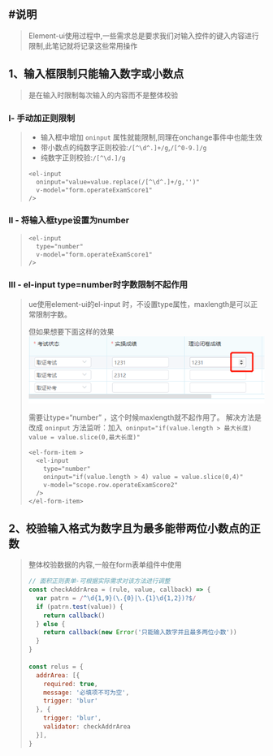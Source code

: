 ## #说明

>Element-ui使用过程中,一些需求总是要求我们对输入控件的键入内容进行限制,此笔记就将记录这些常用操作

## 1、输入框限制只能输入数字或小数点

> 是在输入时限制每次输入的内容而不是整体校验

### Ⅰ- 手动加正则限制

>* 输入框中增加 `oninput` 属性就能限制,同理在onchange事件中也能生效
>* 带小数点的纯数字正则校验:`/[^\d^.]+/g`,`/[^0-9.]/g`
>* 纯数字正则校验:`/[^\d.]/g`
>
>```vue
><el-input
>   oninput="value=value.replace(/[^\d^.]+/g,'')"
>   v-model="form.operateExamScore1"
> />
>```

### Ⅱ - 将输入框type设置为number

>```vue
><el-input
>   type="number"
>   v-model="form.operateExamScore1"
> />
>```
>

### Ⅲ - el-input type=number时字数限制不起作用

>ue使用element-ui的el-input 时，不设置type属性，maxlength是可以正常限制字数。
>
>但如果想要下面这样的效果![image-20220118182631777](ElementUI使用笔记的图片/image-20220118182631777.png) 
>
>需要让type=“number” ，这个时候maxlength就不起作用了。
>解决方法是改成 `oninput` 方法监听：加入` oninput="if(value.length > 最大长度) value = value.slice(0,最大长度)"`
>
>```vue
><el-form-item >
>   <el-input
>     type="number"
>     oninput="if(value.length > 4) value = value.slice(0,4)"
>     v-model="scope.row.operateExamScore2"
>   />
> </el-form-item>
>```
>

## 2、校验输入格式为数字且为最多能带两位小数点的正数

> 整体校验数据的内容,一般在form表单组件中使用
>
> ```js
> // 面积正则表单-可根据实际需求对该方法进行调整
> const checkAddrArea = (rule, value, callback) => {
>   var patrn = /^\d{1,9}(\.{0}|\.{1}\d{1,2})?$/
>   if (patrn.test(value)) {
>     return callback()
>   } else {
>     return callback(new Error('只能输入数字并且最多两位小数'))
>   }
> }
> 
> const relus = {
>   addrArea: [{
>     required: true,
>     message: '必填项不可为空',
>     trigger: 'blur'
>   }, {
>     trigger: 'blur',
>     validator: checkAddrArea
>   }],
> }
> ```
>
> 

